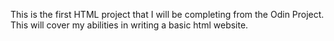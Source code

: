 This is the first HTML project that I will be completing from the Odin Project. This will cover my abilities in writing a basic html website.
